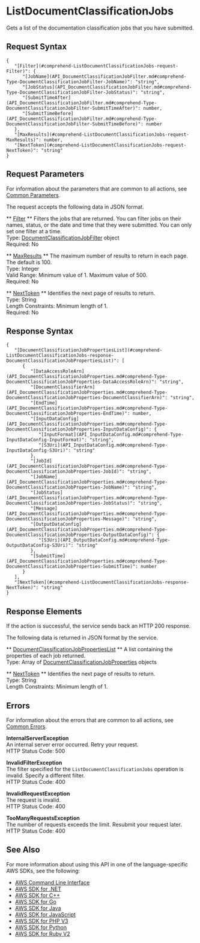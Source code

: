 # ListDocumentClassificationJobs<a name="API_ListDocumentClassificationJobs"></a>

Gets a list of the documentation classification jobs that you have submitted\.

## Request Syntax<a name="API_ListDocumentClassificationJobs_RequestSyntax"></a>

```
{
   "[Filter](#comprehend-ListDocumentClassificationJobs-request-Filter)": { 
      "[JobName](API_DocumentClassificationJobFilter.md#comprehend-Type-DocumentClassificationJobFilter-JobName)": "string",
      "[JobStatus](API_DocumentClassificationJobFilter.md#comprehend-Type-DocumentClassificationJobFilter-JobStatus)": "string",
      "[SubmitTimeAfter](API_DocumentClassificationJobFilter.md#comprehend-Type-DocumentClassificationJobFilter-SubmitTimeAfter)": number,
      "[SubmitTimeBefore](API_DocumentClassificationJobFilter.md#comprehend-Type-DocumentClassificationJobFilter-SubmitTimeBefore)": number
   },
   "[MaxResults](#comprehend-ListDocumentClassificationJobs-request-MaxResults)": number,
   "[NextToken](#comprehend-ListDocumentClassificationJobs-request-NextToken)": "string"
}
```

## Request Parameters<a name="API_ListDocumentClassificationJobs_RequestParameters"></a>

For information about the parameters that are common to all actions, see [Common Parameters](CommonParameters.md)\.

The request accepts the following data in JSON format\.

 ** [Filter](#API_ListDocumentClassificationJobs_RequestSyntax) **   <a name="comprehend-ListDocumentClassificationJobs-request-Filter"></a>
Filters the jobs that are returned\. You can filter jobs on their names, status, or the date and time that they were submitted\. You can only set one filter at a time\.  
Type: [DocumentClassificationJobFilter](API_DocumentClassificationJobFilter.md) object  
Required: No

 ** [MaxResults](#API_ListDocumentClassificationJobs_RequestSyntax) **   <a name="comprehend-ListDocumentClassificationJobs-request-MaxResults"></a>
The maximum number of results to return in each page\. The default is 100\.  
Type: Integer  
Valid Range: Minimum value of 1\. Maximum value of 500\.  
Required: No

 ** [NextToken](#API_ListDocumentClassificationJobs_RequestSyntax) **   <a name="comprehend-ListDocumentClassificationJobs-request-NextToken"></a>
Identifies the next page of results to return\.  
Type: String  
Length Constraints: Minimum length of 1\.  
Required: No

## Response Syntax<a name="API_ListDocumentClassificationJobs_ResponseSyntax"></a>

```
{
   "[DocumentClassificationJobPropertiesList](#comprehend-ListDocumentClassificationJobs-response-DocumentClassificationJobPropertiesList)": [ 
      { 
         "[DataAccessRoleArn](API_DocumentClassificationJobProperties.md#comprehend-Type-DocumentClassificationJobProperties-DataAccessRoleArn)": "string",
         "[DocumentClassifierArn](API_DocumentClassificationJobProperties.md#comprehend-Type-DocumentClassificationJobProperties-DocumentClassifierArn)": "string",
         "[EndTime](API_DocumentClassificationJobProperties.md#comprehend-Type-DocumentClassificationJobProperties-EndTime)": number,
         "[InputDataConfig](API_DocumentClassificationJobProperties.md#comprehend-Type-DocumentClassificationJobProperties-InputDataConfig)": { 
            "[InputFormat](API_InputDataConfig.md#comprehend-Type-InputDataConfig-InputFormat)": "string",
            "[S3Uri](API_InputDataConfig.md#comprehend-Type-InputDataConfig-S3Uri)": "string"
         },
         "[JobId](API_DocumentClassificationJobProperties.md#comprehend-Type-DocumentClassificationJobProperties-JobId)": "string",
         "[JobName](API_DocumentClassificationJobProperties.md#comprehend-Type-DocumentClassificationJobProperties-JobName)": "string",
         "[JobStatus](API_DocumentClassificationJobProperties.md#comprehend-Type-DocumentClassificationJobProperties-JobStatus)": "string",
         "[Message](API_DocumentClassificationJobProperties.md#comprehend-Type-DocumentClassificationJobProperties-Message)": "string",
         "[OutputDataConfig](API_DocumentClassificationJobProperties.md#comprehend-Type-DocumentClassificationJobProperties-OutputDataConfig)": { 
            "[S3Uri](API_OutputDataConfig.md#comprehend-Type-OutputDataConfig-S3Uri)": "string"
         },
         "[SubmitTime](API_DocumentClassificationJobProperties.md#comprehend-Type-DocumentClassificationJobProperties-SubmitTime)": number
      }
   ],
   "[NextToken](#comprehend-ListDocumentClassificationJobs-response-NextToken)": "string"
}
```

## Response Elements<a name="API_ListDocumentClassificationJobs_ResponseElements"></a>

If the action is successful, the service sends back an HTTP 200 response\.

The following data is returned in JSON format by the service\.

 ** [DocumentClassificationJobPropertiesList](#API_ListDocumentClassificationJobs_ResponseSyntax) **   <a name="comprehend-ListDocumentClassificationJobs-response-DocumentClassificationJobPropertiesList"></a>
A list containing the properties of each job returned\.  
Type: Array of [DocumentClassificationJobProperties](API_DocumentClassificationJobProperties.md) objects

 ** [NextToken](#API_ListDocumentClassificationJobs_ResponseSyntax) **   <a name="comprehend-ListDocumentClassificationJobs-response-NextToken"></a>
Identifies the next page of results to return\.  
Type: String  
Length Constraints: Minimum length of 1\.

## Errors<a name="API_ListDocumentClassificationJobs_Errors"></a>

For information about the errors that are common to all actions, see [Common Errors](CommonErrors.md)\.

 **InternalServerException**   
An internal server error occurred\. Retry your request\.  
HTTP Status Code: 500

 **InvalidFilterException**   
The filter specified for the `ListDocumentClassificationJobs` operation is invalid\. Specify a different filter\.  
HTTP Status Code: 400

 **InvalidRequestException**   
The request is invalid\.  
HTTP Status Code: 400

 **TooManyRequestsException**   
The number of requests exceeds the limit\. Resubmit your request later\.  
HTTP Status Code: 400

## See Also<a name="API_ListDocumentClassificationJobs_SeeAlso"></a>

For more information about using this API in one of the language\-specific AWS SDKs, see the following:
+  [AWS Command Line Interface](https://docs.aws.amazon.com/goto/aws-cli/comprehend-2017-11-27/ListDocumentClassificationJobs) 
+  [AWS SDK for \.NET](https://docs.aws.amazon.com/goto/DotNetSDKV3/comprehend-2017-11-27/ListDocumentClassificationJobs) 
+  [AWS SDK for C\+\+](https://docs.aws.amazon.com/goto/SdkForCpp/comprehend-2017-11-27/ListDocumentClassificationJobs) 
+  [AWS SDK for Go](https://docs.aws.amazon.com/goto/SdkForGoV1/comprehend-2017-11-27/ListDocumentClassificationJobs) 
+  [AWS SDK for Java](https://docs.aws.amazon.com/goto/SdkForJava/comprehend-2017-11-27/ListDocumentClassificationJobs) 
+  [AWS SDK for JavaScript](https://docs.aws.amazon.com/goto/AWSJavaScriptSDK/comprehend-2017-11-27/ListDocumentClassificationJobs) 
+  [AWS SDK for PHP V3](https://docs.aws.amazon.com/goto/SdkForPHPV3/comprehend-2017-11-27/ListDocumentClassificationJobs) 
+  [AWS SDK for Python](https://docs.aws.amazon.com/goto/boto3/comprehend-2017-11-27/ListDocumentClassificationJobs) 
+  [AWS SDK for Ruby V2](https://docs.aws.amazon.com/goto/SdkForRubyV2/comprehend-2017-11-27/ListDocumentClassificationJobs) 
